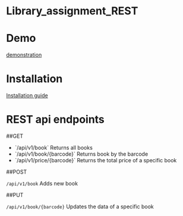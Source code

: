 # Library_assignment_REST

# Demo

[demonstration](https://youtu.be/dUCTN6yppw8)

# Installation

[Installation guide](https://youtu.be/ElyXO8QUFH8)

# REST api endpoints

##GET

<ul>
<li>`/api/v1/book` Returns all books</li>
<li>`/api/v1/book/{barcode}` Returns book by the barcode</li>
<li>`/api/v1/price/{barcode}` Returns the total price of a specific book</li>
</ul>

##POST

`/api/v1/book` Adds new book

##PUT

`/api/v1/book/{barcode}` Updates the data of a specific book










